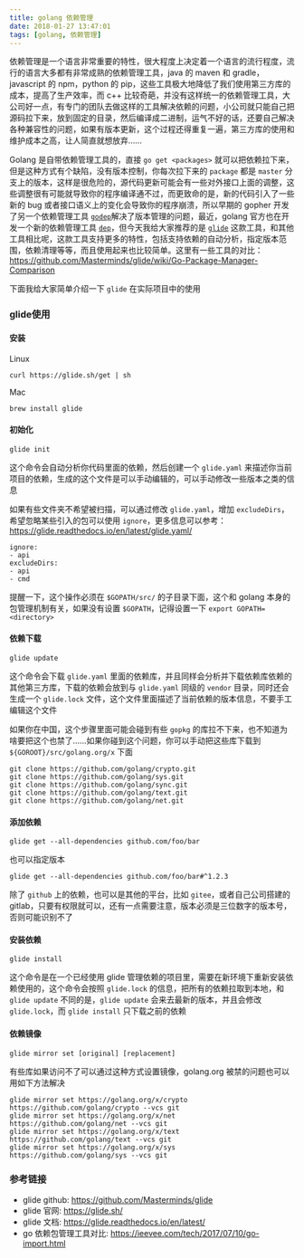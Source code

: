 ```yaml
---
title: golang 依赖管理
date: 2018-01-27 13:47:01
tags: [golang, 依赖管理]
---
```


依赖管理是一个语言非常重要的特性，很大程度上决定着一个语言的流行程度，流行的语言大多都有非常成熟的依赖管理工具，java 的 maven 和 gradle，javascript 的 npm，python 的 pip，这些工具极大地降低了我们使用第三方库的成本，提高了生产效率，而 c++ 比较奇葩，并没有这样统一的依赖管理工具，大公司好一点，有专门的团队去做这样的工具解决依赖的问题，小公司就只能自己把源码拉下来，放到固定的目录，然后编译成二进制，运气不好的话，还要自己解决各种兼容性的问题，如果有版本更新，这个过程还得重复一遍，第三方库的使用和维护成本之高，让人简直就想放弃……

Golang 是自带依赖管理工具的，直接 `go get <packages>` 就可以把依赖拉下来，但是这种方式有个缺陷，没有版本控制，你每次拉下来的 `package` 都是 `master` 分支上的版本，这样是很危险的，源代码更新可能会有一些对外接口上面的调整，这些调整很有可能就导致你的程序编译通不过，而更致命的是，新的代码引入了一些新的 bug 或者接口语义上的变化会导致你的程序崩溃，所以早期的 gopher 开发了另一个依赖管理工具 [`godep`](https://github.com/tools/godep)解决了版本管理的问题，最近，golang 官方也在开发一个新的依赖管理工具 [`dep`](https://github.com/golang/dep)，但今天我给大家推荐的是 [`glide`](https://github.com/Masterminds/glide) 这款工具，和其他工具相比呢，这款工具支持更多的特性，包括支持依赖的自动分析，指定版本范围，依赖清理等等，而且使用起来也比较简单。这里有一些工具的对比：<https://github.com/Masterminds/glide/wiki/Go-Package-Manager-Comparison>

下面我给大家简单介绍一下 `glide` 在实际项目中的使用

### glide使用

#### 安装

Linux

```
curl https://glide.sh/get | sh
```

Mac

```
brew install glide
```

#### 初始化

```
glide init
```

这个命令会自动分析你代码里面的依赖，然后创建一个 `glide.yaml` 来描述你当前项目的依赖，生成的这个文件是可以手动编辑的，可以手动修改一些版本之类的信息

如果有些文件夹不希望被扫描，可以通过修改 `glide.yaml`，增加 `excludeDirs`，希望忽略某些引入的包可以使用 `ignore`，更多信息可以参考：<https://glide.readthedocs.io/en/latest/glide.yaml/>

```
ignore:
- api
excludeDirs:
- api
- cmd
```

提醒一下，这个操作必须在 `$GOPATH/src/` 的子目录下面，这个和 golang 本身的包管理机制有关，如果没有设置 `$GOPATH`，记得设置一下 `export GOPATH=<directory>`

#### 依赖下载

```
glide update
```

这个命令会下载 `glide.yaml` 里面的依赖库，并且同样会分析并下载依赖库依赖的其他第三方库，下载的依赖会放到与 `glide.yaml` 同级的 `vendor` 目录，同时还会生成一个 `glide.lock` 文件，这个文件里面描述了当前依赖的版本信息，不要手工编辑这个文件

如果你在中国，这个步骤里面可能会碰到有些 `gopkg` 的库拉不下来，也不知道为啥要把这个也禁了……如果你碰到这个问题，你可以手动把这些库下载到 `${GOROOT}/src/golang.org/x` 下面

```
git clone https://github.com/golang/crypto.git
git clone https://github.com/golang/sys.git
git clone https://github.com/golang/sync.git
git clone https://github.com/golang/text.git
git clone https://github.com/golang/net.git
```

#### 添加依赖

```
glide get --all-dependencies github.com/foo/bar
```

也可以指定版本

```
glide get --all-dependencies github.com/foo/bar#^1.2.3
```

除了 `github` 上的依赖，也可以是其他的平台，比如 `gitee`，或者自己公司搭建的 gitlab，只要有权限就可以，还有一点需要注意，版本必须是三位数字的版本号，否则可能识别不了

#### 安装依赖

```
glide install
```

这个命令是在一个已经使用 glide 管理依赖的项目里，需要在新环境下重新安装依赖使用的，这个命令会按照 `glide.lock` 的信息，把所有的依赖拉取到本地，和 `glide update` 不同的是，`glide update` 会来去最新的版本，并且会修改 `glide.lock`，而 `glide install` 只下载之前的依赖

#### 依赖镜像

```
glide mirror set [original] [replacement]
```

有些库如果访问不了可以通过这种方式设置镜像，golang.org 被禁的问题也可以用如下方法解决

```
glide mirror set https://golang.org/x/crypto https://github.com/golang/crypto --vcs git
glide mirror set https://golang.org/x/net https://github.com/golang/net --vcs git
glide mirror set https://golang.org/x/text https://github.com/golang/text --vcs git
glide mirror set https://golang.org/x/sys https://github.com/golang/sys --vcs git
```

### 参考链接

- glide github: <https://github.com/Masterminds/glide>
- glide 官网: <https://glide.sh/>
- glide 文档: <https://glide.readthedocs.io/en/latest/>
- go 依赖包管理工具对比: <https://ieevee.com/tech/2017/07/10/go-import.html>
